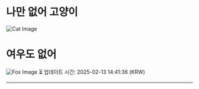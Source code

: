 
# 나만 없어 고양이

![Cat Image](https://cdn2.thecatapi.com/images/341.gif)

# 여우도 없어
![Fox Image](https://randomfox.ca/images/80.jpg)
⏳ 업데이트 시간: 2025-02-13 14:41:36 (KRW)

---
